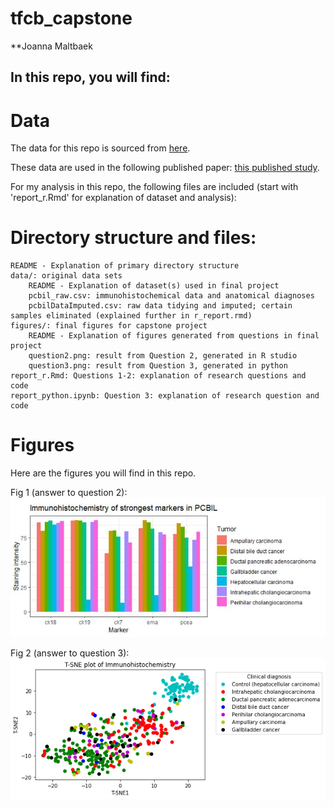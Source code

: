 # tfcb_capstone

**Joanna Maltbaek

## In this repo, you will find:

# Data

The data for this repo is sourced from [here](https://datadryad.org/stash/dataset/doi:10.5061/dryad.g8h71).

These data are used in the following published paper: [this published study](https://journals.plos.org/plosone/article?id=10.1371/journal.pone.0166067#pone.0166067.s001).

For my analysis in this repo, the following files are included (start with 'report_r.Rmd' for explanation of dataset and analysis):

# Directory structure and files:
	README - Explanation of primary directory structure
	data/: original data sets
		README - Explanation of dataset(s) used in final project
		pcbil_raw.csv: immunohistochemical data and anatomical diagnoses
		pcbilDataImputed.csv: raw data tidying and imputed; certain samples eliminated (explained further in r_report.rmd)
	figures/: final figures for capstone project
		README - Explanation of figures generated from questions in final project
		question2.png: result from Question 2, generated in R studio
		question3.png: result from Question 3, generated in python
	report_r.Rmd: Questions 1-2: explanation of research questions and code
	report_python.ipynb: Question 3: explanation of research question and code
	
# Figures

Here are the figures you will find in this repo.

Fig 1 (answer to question 2):
![](/figures/question2.png)

Fig 2 (answer to question 3):
![](/figures/question3.png)
